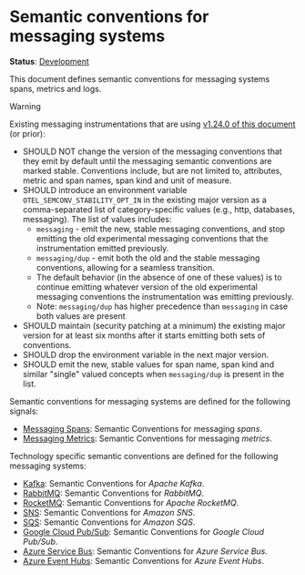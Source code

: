<!--- Hugo front matter used to generate the website version of this page:
linkTitle: Messaging
--->

# Semantic conventions for messaging systems

**Status**: [Development][DocumentStatus]

This document defines semantic conventions for messaging systems spans, metrics and logs.

> [!Warning]
>
> Existing messaging instrumentations that are using
> [v1.24.0 of this document](https://github.com/open-telemetry/semantic-conventions/blob/v1.24.0/docs/messaging/messaging-spans.md)
> (or prior):
>
> - SHOULD NOT change the version of the messaging conventions that they emit by default
>   until the messaging semantic conventions are marked stable.
>   Conventions include, but are not limited to, attributes,
>   metric and span names, span kind and unit of measure.
> - SHOULD introduce an environment variable `OTEL_SEMCONV_STABILITY_OPT_IN`
>   in the existing major version as a comma-separated list of category-specific values
>   (e.g., http, databases, messaging). The list of values includes:
>   - `messaging` - emit the new, stable messaging conventions,
>     and stop emitting the old experimental messaging conventions
>     that the instrumentation emitted previously.
>   - `messaging/dup` - emit both the old and the stable messaging conventions,
>     allowing for a seamless transition.
>   - The default behavior (in the absence of one of these values) is to continue
>     emitting whatever version of the old experimental messaging conventions
>     the instrumentation was emitting previously.
>   - Note: `messaging/dup` has higher precedence than `messaging` in case both values are present
> - SHOULD maintain (security patching at a minimum) the existing major version
>   for at least six months after it starts emitting both sets of conventions.
> - SHOULD drop the environment variable in the next major version.
> - SHOULD emit the new, stable values for span name, span kind and similar "single"
>   valued concepts when `messaging/dup` is present in the list.

Semantic conventions for messaging systems are defined for the following signals:

- [Messaging Spans](messaging-spans.md): Semantic Conventions for messaging _spans_.
- [Messaging Metrics](messaging-metrics.md): Semantic Conventions for messaging _metrics_.

Technology specific semantic conventions are defined for the following messaging systems:

- [Kafka](kafka.md): Semantic Conventions for _Apache Kafka_.
- [RabbitMQ](rabbitmq.md): Semantic Conventions for _RabbitMQ_.
- [RocketMQ](rocketmq.md): Semantic Conventions for _Apache RocketMQ_.
- [SNS](sns.md): Semantic Conventions for _Amazon SNS_.
- [SQS](sqs.md): Semantic Conventions for _Amazon SQS_.
- [Google Cloud Pub/Sub](gcp-pubsub.md): Semantic Conventions for _Google Cloud Pub/Sub_.
- [Azure Service Bus](azure-messaging.md#azure-service-bus): Semantic Conventions for _Azure Service Bus_.
- [Azure Event Hubs](azure-messaging.md#azure-event-hubs): Semantic Conventions for _Azure Event Hubs_.

[DocumentStatus]: https://opentelemetry.io/docs/specs/otel/document-status
